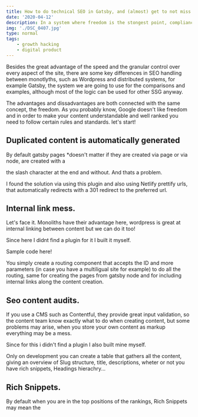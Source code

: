 ```yaml
---
title: How to do technical SEO in Gatsby, and (almost) get to not miss Yoast.
date: '2020-04-12'
description: In a system where freedom is the stongest point, compliance with google algorithm might be tricky. This post is my way of fixing it!
img: './DSC_0407.jpg'
type: normal
tags:
    - growth hacking
    - digital product
---
```


Besides the great advantage of the speed and the granular control over every aspect of the site, there are some key differences in SEO handling between monotlyths, such as Wordpress and distributed systems, for example Gatsby, the system we are going to use for the comparisons and examples, although most of the logic can be used for other SSG anyway.

The advantages and dissadvantages are both connected with the same concept, the freedom. As you probably know, Google doesn't like freedom and in order to make your content understandable and well ranked you need to follow certain rules and standards. let's start!

## Duplicated content is automatically generated

By default gatsby pages \*doesn't matter if they are created via page or via node, are created with a

the slash character at the end and without. And thats a problem.

I found the solution via using this plugin and also using Netlify prettify urls, that automatically redirects with a 301 redirect to the preferred url.

## Internal link mess.

Let's face it. Monoliths have their advantage here, wordpress is great at internal linking between content but we can do it too!

Since here I didnt find a plugin for it I built it myself.

Sample code here!

You simply create a routing component that accepts the ID and more parameters (in case you have a multiligual site for example) to do all the routing, same for creating the pages from gatsby node and for including internal links along the content creation.

## Seo content audits.

If you use a CMS such as Contentful, they provide great input validation, so the content team know exactly what to do when creating content, but some problems may arise, when you store your own content as markup everything may be a mess.

Since for this i didn't find a plugin I also built mine myself.

Only on development you can create a table that gathers all the content, giving an overview of Slug structure, title, descriptions, wheter or not you have rich snippets, Headings hierachry...

## Rich Snippets.

By default when you are in the top positions of the rankings, Rich Snippets may mean the
